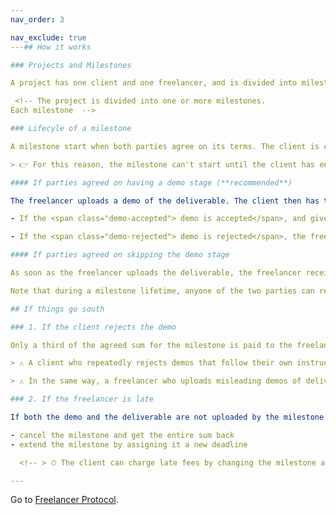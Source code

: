 ```yaml
---
nav_order: 3

nav_exclude: true
---## How it works

### Projects and Milestones

A project has one client and one freelancer, and is divided into milestones. Each milestones has its own associated deliverable, price and deadline.

 <!-- The project is divided into one or more milestones.
Each milestone  -->

### Lifecyle of a milestone

A milestone start when both parties agree on its terms. The client is charged right away by the platform.

> 👉 For this reason, the milestone can't start until the client has entered their payment info.

#### If parties agreed on having a demo stage (**recommended**)

The freelancer uploads a demo of the deliverable. The client then has to either accept or reject the demo:

- If the <span class="demo-accepted"> demo is accepted</span>, and given the freelancer uploads the deliverable before the milestone deadline, the freelancer will receive full funds and the client will receive the deliverable.

- If the <span class="demo-rejected"> demo is rejected</span>, the freelancer will only receive an amount corresponding to a third of the milestone price and the client will not receive any deliverable.

#### If parties agreed on skipping the demo stage

As soon as the freelancer uploads the deliverable, the freelancer receives the money and the freelancer receives the deliverable.

Note that during a milestone lifetime, anyone of the two parties can request a modification to the milestone. The changes will have to be accepted by the other party in order to become effective.

## If things go south

### 1. If the client rejects the demo

Only a third of the agreed sum for the milestone is paid to the freelancer. The rest is paid back to the client.

> ⚠️ A client who repeatedly rejects demos that follow their own instructions (outlined in the milestone description and enclosed designs) is facing exclusion from the platform.

> ⚠️ In the same way, a freelancer who uploads misleading demos of deliverables also faces exclusion.

### 2. If the freelancer is late

If both the demo and the deliverable are not uploaded by the milestone deadline, the client is free to either:

- cancel the milestone and get the entire sum back
- extend the milestone by assigning it a new deadline

  <!-- > ⏱ The client can charge late fees by changing the milestone amount, but the freelancer will have to agree to those new terms. -->

---
```


Go to [Freelancer Protocol](https://www.freelancerprotocol.com/).
